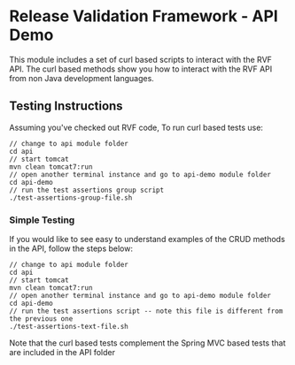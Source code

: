 Release Validation Framework - API Demo
=======================================
This module includes a set of curl based scripts to interact with the RVF API. The curl based methods show you how to
interact with the RVF API from non Java development languages.

Testing Instructions
--------------------
Assuming you've checked out RVF code, To run curl based tests use: 
```
// change to api module folder
cd api
// start tomcat 
mvn clean tomcat7:run
// open another terminal instance and go to api-demo module folder
cd api-demo
// run the test assertions group script
./test-assertions-group-file.sh
```

### Simple Testing
If you would like to see easy to understand examples of the CRUD methods in the API, follow the steps below: 
```
// change to api module folder
cd api
// start tomcat 
mvn clean tomcat7:run
// open another terminal instance and go to api-demo module folder
cd api-demo
// run the test assertions script -- note this file is different from the previous one
./test-assertions-text-file.sh
```

Note that the curl based tests complement the Spring MVC based tests that are included in the API folder

